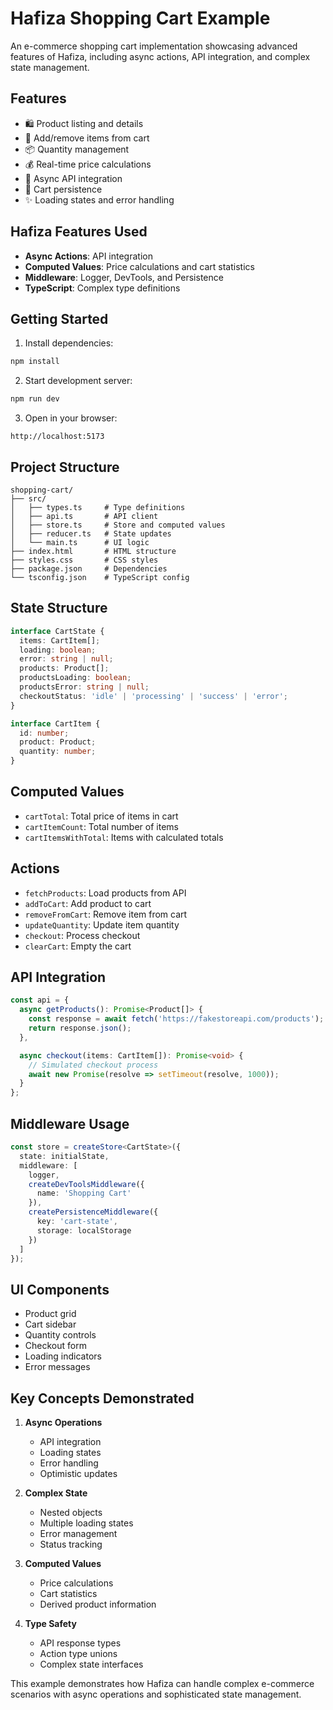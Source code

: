 # Hafiza Shopping Cart Example

An e-commerce shopping cart implementation showcasing advanced features of Hafiza, including async actions, API integration, and complex state management.

## Features

- 🛍️ Product listing and details
- 🛒 Add/remove items from cart
- 📦 Quantity management
- 💰 Real-time price calculations
- 🔄 Async API integration
- 💾 Cart persistence
- ✨ Loading states and error handling

## Hafiza Features Used

- **Async Actions**: API integration
- **Computed Values**: Price calculations and cart statistics
- **Middleware**: Logger, DevTools, and Persistence
- **TypeScript**: Complex type definitions

## Getting Started

1. Install dependencies:
```bash
npm install
```

2. Start development server:
```bash
npm run dev
```

3. Open in your browser:
```
http://localhost:5173
```

## Project Structure

```
shopping-cart/
├── src/
│   ├── types.ts     # Type definitions
│   ├── api.ts       # API client
│   ├── store.ts     # Store and computed values
│   ├── reducer.ts   # State updates
│   └── main.ts      # UI logic
├── index.html       # HTML structure
├── styles.css       # CSS styles
├── package.json     # Dependencies
└── tsconfig.json    # TypeScript config
```

## State Structure

```typescript
interface CartState {
  items: CartItem[];
  loading: boolean;
  error: string | null;
  products: Product[];
  productsLoading: boolean;
  productsError: string | null;
  checkoutStatus: 'idle' | 'processing' | 'success' | 'error';
}

interface CartItem {
  id: number;
  product: Product;
  quantity: number;
}
```

## Computed Values

- `cartTotal`: Total price of items in cart
- `cartItemCount`: Total number of items
- `cartItemsWithTotal`: Items with calculated totals

## Actions

- `fetchProducts`: Load products from API
- `addToCart`: Add product to cart
- `removeFromCart`: Remove item from cart
- `updateQuantity`: Update item quantity
- `checkout`: Process checkout
- `clearCart`: Empty the cart

## API Integration

```typescript
const api = {
  async getProducts(): Promise<Product[]> {
    const response = await fetch('https://fakestoreapi.com/products');
    return response.json();
  },

  async checkout(items: CartItem[]): Promise<void> {
    // Simulated checkout process
    await new Promise(resolve => setTimeout(resolve, 1000));
  }
};
```

## Middleware Usage

```typescript
const store = createStore<CartState>({
  state: initialState,
  middleware: [
    logger,
    createDevToolsMiddleware({
      name: 'Shopping Cart'
    }),
    createPersistenceMiddleware({
      key: 'cart-state',
      storage: localStorage
    })
  ]
});
```

## UI Components

- Product grid
- Cart sidebar
- Quantity controls
- Checkout form
- Loading indicators
- Error messages

## Key Concepts Demonstrated

1. **Async Operations**
   - API integration
   - Loading states
   - Error handling
   - Optimistic updates

2. **Complex State**
   - Nested objects
   - Multiple loading states
   - Error management
   - Status tracking

3. **Computed Values**
   - Price calculations
   - Cart statistics
   - Derived product information

4. **Type Safety**
   - API response types
   - Action type unions
   - Complex state interfaces

This example demonstrates how Hafiza can handle complex e-commerce scenarios with async operations and sophisticated state management. 